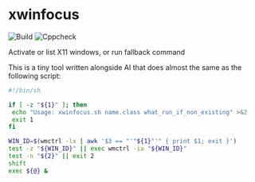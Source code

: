 # xwinfocus

![Build](https://github.com/omilevskyi/xwinfocus/actions/workflows/build.yml/badge.svg?branch=main)
![Cppcheck](https://github.com/omilevskyi/xwinfocus/actions/workflows/ci.yml/badge.svg?branch=main)

Activate or list X11 windows, or run fallback command

This is a tiny tool written alongside AI that does almost the same as the following script:

```sh
#!/bin/sh

if [ -z "${1}" ]; then
 echo "Usage: xwinfocus.sh name.class what_run_if_non_existing" >&2
 exit 1
fi

WIN_ID=$(wmctrl -lx | awk '$3 == "'"${1}"'" { print $1; exit }')
test -z "${WIN_ID}" || exec wmctrl -ia "${WIN_ID}"
test -n "${2}" || exit 2
shift
exec ${@} &
```
